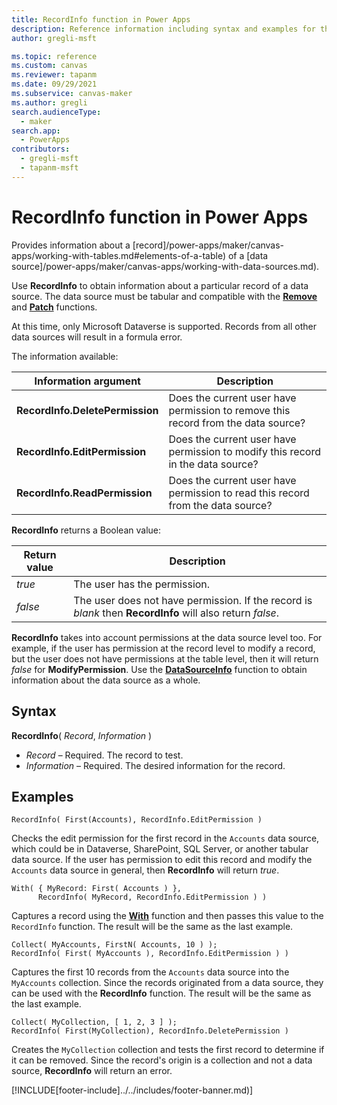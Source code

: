 ```yaml
---
title: RecordInfo function in Power Apps
description: Reference information including syntax and examples for the RecordInfo function in Power Apps.
author: gregli-msft

ms.topic: reference
ms.custom: canvas
ms.reviewer: tapanm
ms.date: 09/29/2021
ms.subservice: canvas-maker
ms.author: gregli
search.audienceType: 
  - maker
search.app: 
  - PowerApps
contributors:
  - gregli-msft
  - tapanm-msft
---
```

# RecordInfo function in Power Apps
Provides information about a [record]/power-apps/maker/canvas-apps/working-with-tables.md#elements-of-a-table) of a [data source]/power-apps/maker/canvas-apps/working-with-data-sources.md).

Use **RecordInfo** to obtain information about a particular record of a data source.  The data source must be tabular and compatible with the [**Remove**](function-remove-removeif.md) and [**Patch**](function-patch.md) functions.  

At this time, only Microsoft Dataverse is supported.  Records from all other data sources will result in a formula error.

The information available:

| Information argument | Description |
| --- | --- |
| **RecordInfo.DeletePermission** | Does the current user have permission to remove this record from the data source? |
| **RecordInfo.EditPermission** | Does the current user have permission to modify this record in the data source? |
| **RecordInfo.ReadPermission** | Does the current user have permission to read this record from the data source? |

**RecordInfo** returns a Boolean value:

| Return value | Description |
| --- | --- |
| *true* | The user has the permission. |
| *false* | The user does not have permission.  If the record is *blank* then **RecordInfo** will also return *false*. |

**RecordInfo** takes into account permissions at the data source level too.  For example, if the user has permission at the record level to modify a record, but the user does not have permissions at the table level, then it will return *false* for **ModifyPermission**.  Use the [**DataSourceInfo**](function-datasourceinfo.md) function to obtain information about the data source as a whole.

## Syntax
**RecordInfo**( *Record*, *Information* )

* *Record* – Required. The record to test.
* *Information* – Required. The desired information for the record.

## Examples

```powerapps-dot
RecordInfo( First(Accounts), RecordInfo.EditPermission )
```
Checks the edit permission for the first record in the `Accounts` data source, which could be in Dataverse, SharePoint, SQL Server, or another tabular data source.  If the user has permission to edit this record and modify the `Accounts` data source in general, then **RecordInfo** will return *true*.  

```powerapps-dot
With( { MyRecord: First( Accounts ) }, 
      RecordInfo( MyRecord, RecordInfo.EditPermission ) )
```
Captures a record using the [**With**](function-with.md) function and then passes this value to the `RecordInfo` function.  The result will be the same as the last example.

```powerapps-dot
Collect( MyAccounts, FirstN( Accounts, 10 ) );
RecordInfo( First( MyAccounts ), RecordInfo.EditPermission ) )
```
Captures the first 10 records from the `Accounts` data source into the `MyAccounts` collection.  Since the records originated from a data source, they can be used with the **RecordInfo** function.  The result will be the same as the last example.

```powerapps-dot
Collect( MyCollection, [ 1, 2, 3 ] );
RecordInfo( First(MyCollection), RecordInfo.DeletePermission )
```
Creates the `MyCollection` collection and tests the first record to determine if it can be removed.  Since the record's origin is a collection and not a data source, **RecordInfo** will return an error.

[!INCLUDE[footer-include]../../includes/footer-banner.md)]
